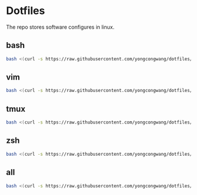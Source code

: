 # Dotfiles
The repo stores software configures in linux.

## bash
```bash
bash <(curl -s https://raw.githubusercontent.com/yongcongwang/dotfiles/master/deploy.sh) bash
```

## vim
```bash
bash <(curl -s https://raw.githubusercontent.com/yongcongwang/dotfiles/master/deploy.sh) vim
```

## tmux
```bash
bash <(curl -s https://raw.githubusercontent.com/yongcongwang/dotfiles/master/deploy.sh) tmux
```

## zsh
```bash
bash <(curl -s https://raw.githubusercontent.com/yongcongwang/dotfiles/master/deploy.sh) zsh
```

## all
```bash
bash <(curl -s https://raw.githubusercontent.com/yongcongwang/dotfiles/master/deploy.sh) all
```
